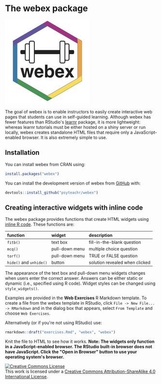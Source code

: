 
<!-- README.md is generated from README.Rmd. Please edit that file -->
<link href="inst/reports/default/webex.css" rel="stylesheet" />

The webex package
=================

<img src="https://raw.githubusercontent.com/PsyTeachR/misc/master/img/webex.001.png"  width="280px" />

The goal of webex is to enable instructors to easily create interactive web pages that students can use in self-guided learning. Although webex has fewer features than RStudio's [learnr](https://rstudio.github.io/learnr/) package, it is more lightweight: whereas learnr tutorials must be either hosted on a shiny server or run locally, webex creates standalone HTML files that require only a JavaScript-enabled browser. It is also extremely simple to use.

Installation
------------

You can install webex from CRAN using:

``` r
install.packages("webex")
```

You can install the development version of webex from [GitHub](https://github.com/PsyTeachR/webex) with:

``` r
devtools::install_github("psyteachr/webex")
```

Creating interactive widgets with inline code
---------------------------------------------

The webex package provides functions that create HTML widgets using [inline R code](https://github.com/rstudio/cheatsheets/raw/master/rmarkdown-2.0.pdf). These functions are:

| function                | widget         | description                    |
|:------------------------|:---------------|:-------------------------------|
| `fitb()`                | text box       | fill-in-the-blank question     |
| `mcq()`                 | pull-down menu | multiple choice question       |
| `torf()`                | pull-down menu | TRUE or FALSE question         |
| `hide()` and `unhide()` | button         | solution revealed when clicked |

The appearance of the text box and pull-down menu widgets changes when users enter the correct answer. Answers can be either static or dynamic (i.e., specified using R code). Widget styles can be changed using `style_widgets()`.

Examples are provided in the **Web Exercises** R Markdown template. To create a file from the webex template in RStudio, click `File -> New File... -> RMarkdown` and in the dialog box that appears, select `From Template` and choose `Web Exercises`.

Alternatively (or if you're not using RStudio) use:

``` r
rmarkdown::draft("exercises.Rmd", "webex", "webex")
```

Knit the file to HTML to see how it works. **Note: The widgets only function in a JavaScript-enabled browser. The RStudio built-in browser does not have JavaScript. Click the "Open in Browser" button to use your operating system's browser.**

<a rel="license" href="http://creativecommons.org/licenses/by-sa/4.0/"><img alt="Creative Commons License" style="border-width:0" src="https://i.creativecommons.org/l/by-sa/4.0/88x31.png" /></a><br />This work is licensed under a <a rel="license" href="http://creativecommons.org/licenses/by-sa/4.0/">Creative Commons Attribution-ShareAlike 4.0 International License</a>.
